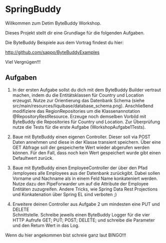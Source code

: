 # SpringBuddy

Willkommen zum Detim ByteBuddy Workshop.

Dieses Projekt stellt dir eine Grundlage für die folgenden Aufgaben.

Die ByteBuddy Beispiele aus dem Vortrag findest du hier:

http://github.com/sappo/ByteBuddyExamples

Viel Vergnügen!!!

## Aufgaben

1. In der ersten Aufgabe sollst du dich mit dem ByteBuddy Builder vertraut
   machen, indem du die Entitätsklassen für Country und Location erzeugst. Nutze
   zur Orientierung das Datenbank Schema 
   (siehe src/main/resources/liquibase/database_schema.png). Anschließend 
   modifiziere das RegionRepositories um die Klassenannotation 
   @RepositoryRestResource. Erzeuge noch demselben Vorbild mit ByteBuddy die
   Repositories für Country und Location. Zur Überprüfung nutze die Tests für 
   die erste Aufgabe (WorkshopAufgabe1Tests).
   
2. Baue mit ByteBuddy einen eigenen Controller. Dieser soll via POST Daten 
   annehmen und diese in der Klasse transient speichern. Über eine GET Abfrage
   soll der gespeicherte Wert wieder abgerufen werden können. Für den Fall, dass
   noch kein Wert gespeichert wurde gibt einen Defaultwert zurück.
   
3. Baue mit ByteBuddy einen EmployeeController der über den Pfad /employees alle
   Employees aus der Datenbank zurückgibt. Dabei sollen Vorname und Nachname als
   in einem Feld Name konkateniert werden. Nutze dazu den PipeForwarder um auf 
   die Attribute der Employee Entitäten zuzugreifen. Andere Tricks, wie Spring
   Data Rest Projections und Konkatenation über Spring EL sind verboten ;)

4. Erweitere deinen Controller aus Aufgabe 2 um mindesten eine PUT und DELETE  
   Schnittstelle. Schreibe jeweils einen ByteBuddy Logger für die vier HTTP 
   Aufrufe GET; PUT; POST; DELETE; und schreibe die Parameter und den Return
   Wert in das Log.

Wenn du hier angekommen bist schreie ganz laut BINGO!!!